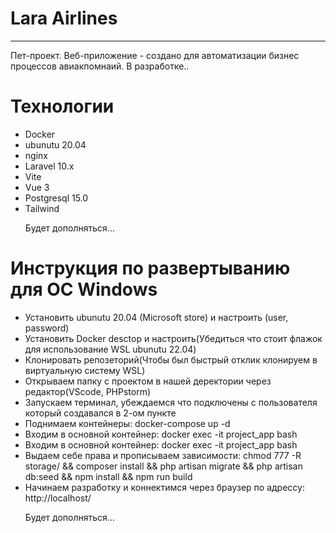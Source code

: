 <h1>Lara Airlines</h1>
<hr/>
<p>Пет-проект. Веб-приложение - создано для автоматизации бизнес процессов авиакпомнаий. В разработке..</p>
<h1>Технологии</h1>
<ul>
<li>Docker</li>
<li>ubunutu 20.04</li>
<li>nginx</li>
<li>Laravel 10.x</li>
<li>Vite</li>
<li>Vue 3</li>
<li>Postgresql 15.0</li>
<li>Tailwind</li>
<p>Будет дополняться...</p>
</ul>
<h1>Инструкция по развертыванию для OC Windows</h1>
<ul>
<li>Установить ubunutu 20.04 (Microsoft store) и настроить (user, password)</li>
<li>Установить Docker desctop и настроить(Убедиться что стоит флажок для использование WSL ubunutu 22.04)</li>
<li>Клонировать репозеторий(Чтобы был быстрый отклик клонируем в виртуальную систему WSL)</li>
<li>Открываем папку с проектом в нашей деректории через редактор(VScode, PHPstorm)</li>
<li>Запускаем терминал, убеждаемся что подключены с пользователя который создавался в 2-ом пункте</li>
<li>Поднимаем контейнеры: docker-compose up -d</li>
<li>Входим в основной контейнер: docker exec -it project_app bash</li>
<li>Входим в основной контейнер: docker exec -it project_app bash</li>
<li>Выдаем себе права и прописываем зависимости: chmod 777 -R storage/ && composer install && php artisan migrate && php artisan db:seed && npm install && npm run build</li>

<li>Начинаем разработку и коннектимся через браузер по адрессу: http://localhost/</li>

<p>Будет дополняться...</p>
</ul>